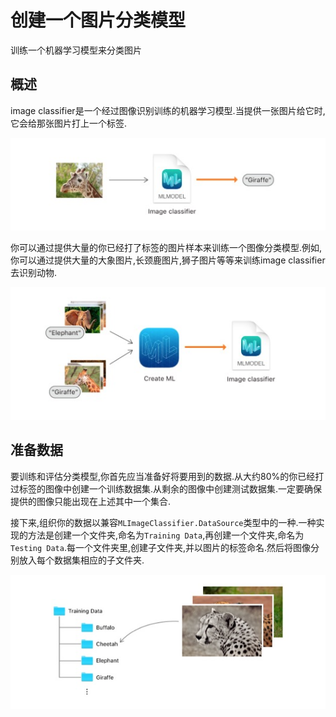# 创建一个图片分类模型
训练一个机器学习模型来分类图片
## 概述
image classifier是一个经过图像识别训练的机器学习模型.当提供一张图片给它时,它会给那张图片打上一个标签.
<div align="center"><img src="./01.jpg" alt="图片01"></div>

你可以通过提供大量的你已经打了标签的图片样本来训练一个图像分类模型.例如,你可以通过提供大量的大象图片,长颈鹿图片,狮子图片等等来训练image classifier去识别动物.
<div align="center"><img src="./02.jpg" alt="图片01"></div>

## 准备数据
要训练和评估分类模型,你首先应当准备好将要用到的数据.从大约80%的你已经打过标签的图像中创建一个训练数据集.从剩余的图像中创建测试数据集.一定要确保提供的图像只能出现在上述其中一个集合.

接下来,组织你的数据以兼容`MLImageClassifier.DataSource`类型中的一种.一种实现的方法是创建一个文件夹,命名为`Training Data`,再创建一个文件夹,命名为`Testing Data`.每一个文件夹里,创建子文件夹,并以图片的标签命名.然后将图像分别放入每个数据集相应的子文件夹.
<div align="center"><img src="./03.jpg" alt="图片01"></div>
